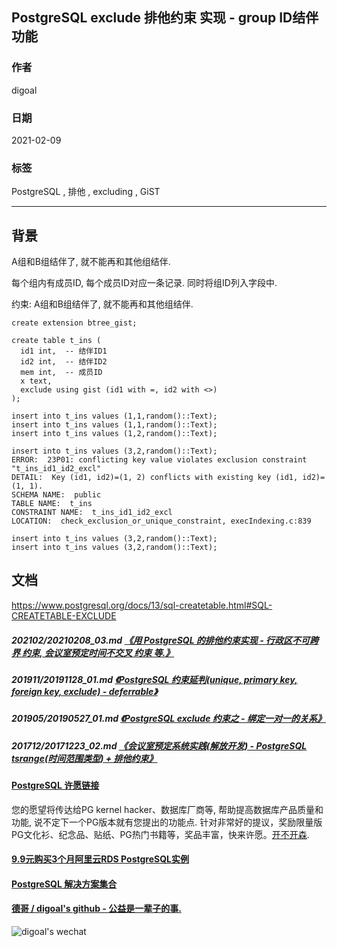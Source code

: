 ## PostgreSQL exclude 排他约束 实现 - group ID结伴功能  
      
### 作者      
digoal      
      
### 日期      
2021-02-09       
      
### 标签      
PostgreSQL , 排他 , excluding , GiST        
      
----      
      
## 背景      
A组和B组结伴了, 就不能再和其他组结伴.  
  
每个组内有成员ID, 每个成员ID对应一条记录. 同时将组ID列入字段中.  
  
约束: A组和B组结伴了, 就不能再和其他组结伴.  
  
```  
create extension btree_gist;  
  
create table t_ins (  
  id1 int,  -- 结伴ID1  
  id2 int,  -- 结伴ID2  
  mem int,  -- 成员ID  
  x text,     
  exclude using gist (id1 with =, id2 with <>)  
);   
  
insert into t_ins values (1,1,random()::Text);     
insert into t_ins values (1,1,random()::Text);     
insert into t_ins values (1,2,random()::Text);     
  
insert into t_ins values (3,2,random()::Text);     
ERROR:  23P01: conflicting key value violates exclusion constraint "t_ins_id1_id2_excl"  
DETAIL:  Key (id1, id2)=(1, 2) conflicts with existing key (id1, id2)=(1, 1).  
SCHEMA NAME:  public  
TABLE NAME:  t_ins  
CONSTRAINT NAME:  t_ins_id1_id2_excl  
LOCATION:  check_exclusion_or_unique_constraint, execIndexing.c:839  
  
insert into t_ins values (3,2,random()::Text);     
insert into t_ins values (3,2,random()::Text);     
```  
  
## 文档    
https://www.postgresql.org/docs/13/sql-createtable.html#SQL-CREATETABLE-EXCLUDE      
      
##### 202102/20210208_03.md   [《用 PostgreSQL 的排他约束实现 - 行政区不可跨界 约束, 会议室预定时间不交叉 约束 等.》](../202102/20210208_03.md)  
##### 201911/20191128_01.md   [《PostgreSQL 约束延判(unique, primary key, foreign key, exclude) - deferrable》](../201911/20191128_01.md)  
##### 201905/20190527_01.md   [《PostgreSQL exclude 约束之 - 绑定一对一的关系》](../201905/20190527_01.md)  
##### 201712/20171223_02.md   [《会议室预定系统实践(解放开发) - PostgreSQL tsrange(时间范围类型) + 排他约束》](../201712/20171223_02.md)  
  
  
#### [PostgreSQL 许愿链接](https://github.com/digoal/blog/issues/76 "269ac3d1c492e938c0191101c7238216")
您的愿望将传达给PG kernel hacker、数据库厂商等, 帮助提高数据库产品质量和功能, 说不定下一个PG版本就有您提出的功能点. 针对非常好的提议，奖励限量版PG文化衫、纪念品、贴纸、PG热门书籍等，奖品丰富，快来许愿。[开不开森](https://github.com/digoal/blog/issues/76 "269ac3d1c492e938c0191101c7238216").  
  
  
#### [9.9元购买3个月阿里云RDS PostgreSQL实例](https://www.aliyun.com/database/postgresqlactivity "57258f76c37864c6e6d23383d05714ea")
  
  
#### [PostgreSQL 解决方案集合](https://yq.aliyun.com/topic/118 "40cff096e9ed7122c512b35d8561d9c8")
  
  
#### [德哥 / digoal's github - 公益是一辈子的事.](https://github.com/digoal/blog/blob/master/README.md "22709685feb7cab07d30f30387f0a9ae")
  
  
![digoal's wechat](../pic/digoal_weixin.jpg "f7ad92eeba24523fd47a6e1a0e691b59")
  
